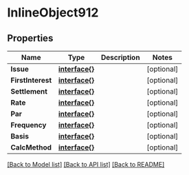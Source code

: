 # InlineObject912

## Properties

Name | Type | Description | Notes
------------ | ------------- | ------------- | -------------
**Issue** | [**interface{}**](.md) |  | [optional] 
**FirstInterest** | [**interface{}**](.md) |  | [optional] 
**Settlement** | [**interface{}**](.md) |  | [optional] 
**Rate** | [**interface{}**](.md) |  | [optional] 
**Par** | [**interface{}**](.md) |  | [optional] 
**Frequency** | [**interface{}**](.md) |  | [optional] 
**Basis** | [**interface{}**](.md) |  | [optional] 
**CalcMethod** | [**interface{}**](.md) |  | [optional] 

[[Back to Model list]](../README.md#documentation-for-models) [[Back to API list]](../README.md#documentation-for-api-endpoints) [[Back to README]](../README.md)


